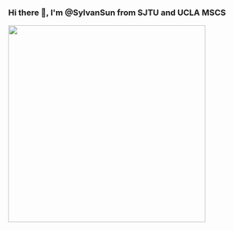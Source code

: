 ### Hi there 👋, I'm @SylvanSun from SJTU and UCLA MSCS


<div>
  <img align="left" src="https://github-readme-stats.vercel.app/api/wakatime?username=SylvanSun&theme=merko&layout=compact&line_height=45&langs_count=6" width=400 />
<!--   <img align="left" src="https://github-readme-stats.vercel.app/api/top-langs/?username=SylvanSun&hide=Cython&theme=merko&layout=compact" width=300 /> -->
</div>

<!--
**SylvanSun/SylvanSun** is a ✨ _special_ ✨ repository because its `README.md` (this file) appears on your GitHub profile.

Here are some ideas to get you started:

- 👯 I’m looking to collaborate on ...
- 🤔 I’m looking for help with ...
- 💬 Ask me about ...
- 😄 Pronouns: ...
- ⚡ Fun fact: ...
-->
